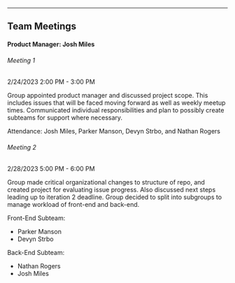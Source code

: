 ___
## Team Meetings
#### Product Manager: Josh Miles

###### Meeting 1
2/24/2023
2:00 PM - 3:00 PM

Group appointed product manager and discussed project scope.  This includes issues that will be faced moving forward as well as weekly meetup times.  Communicated individual responsibilities and plan to possibly create subteams for support where necessary.

Attendance: Josh Miles, Parker Manson, Devyn Strbo, and Nathan Rogers

###### Meeting 2
2/28/2023
5:00 PM - 6:00 PM

Group made critical organizational changes to structure of repo, and created project for evaluating issue progress.  Also discussed next steps leading up to iteration 2 deadline.  Group decided to split into subgroups to manage workload of front-end and back-end.

Front-End Subteam:
- Parker Manson
- Devyn Strbo

Back-End Subteam:
- Nathan Rogers
- Josh Miles
